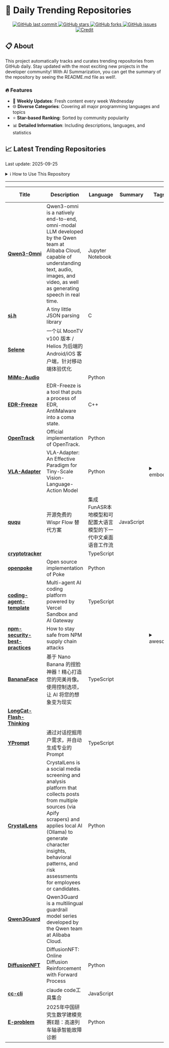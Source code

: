 # 🌟 Daily Trending Repositories

<div align="center">
<a href="https://github.com/marc-ko/daily-trending-repo/commits/main">
    <img src="https://img.shields.io/github/last-commit/marc-ko/daily-trending-repo" alt="GitHub last commit" />
</a>

<a href="https://github.com/marc-ko/daily-trending-repo/stargazers">
    <img src="https://img.shields.io/github/stars/marc-ko/daily-trending-repo" alt="GitHub stars" />
</a>
<a href="https://github.com/marc-ko/daily-trending-repo/network/members">
    <img src="https://img.shields.io/github/forks/marc-ko/daily-trending-repo" alt="GitHub forks" />
</a>
<a href="https://github.com/marc-ko/daily-trending-repo/issues">
    <img src="https://img.shields.io/github/issues/marc-ko/daily-trending-repo" alt="GitHub issues" />
</a>
<a alt="credit" href="https://github.com/zezhishao/DailyArXiv">
 <img src="https://img.shields.io/badge/credit%20-%20Idea%20From%20This%20Repo-blue" alt="Credit">
</a>
</div>

## 📋 About

This project automatically tracks and curates trending repositories from GitHub daily. Stay updated with the most exciting new projects in the developer community! With AI Summarization, you can get the summary of the repository by seeing the README.md file as well!.

### 🔥 Features

- 🔄 **Weekly Updates**: Fresh content every week Wednesday
- 🌐 **Diverse Categories**: Covering all major programming languages and topics
- ⭐ **Star-based Ranking**: Sorted by community popularity
- 📊 **Detailed Information**: Including descriptions, languages, and statistics

## 📈 Latest Trending Repositories

Last update: 2025-09-25

<details>
<summary>ℹ️ How to Use This Repository</summary>

1. **Star & Watch**: Click the 'Star' and 'Watch' buttons to receive weekly email notifications
2. **Browse**: Explore trending repositories organized by popularity
3. **Contribute**: Feel free to open issues or suggest improvements

</details>

---

| **Title** | **Description** | **Language** | **Summary** | **Tags** | **Stars Count** |
| --- | --- | --- | --- | --- | --- |
| **[Qwen3-Omni](https://github.com/QwenLM/Qwen3-Omni)** | Qwen3-omni is a natively end-to-end, omni-modal LLM developed by the Qwen team at Alibaba Cloud, capable of understanding text, audio, images, and video, as well as generating speech in real time. | Jupyter Notebook |  |  | 1918 |
| **[sj.h](https://github.com/rxi/sj.h)** | A tiny little JSON parsing library | C |  |  | 1094 |
| **[Selene](https://github.com/MoonTechLab/Selene)** | 一个以 MoonTV v100 版本 / Helios 为后端的 Android/iOS 客户端，针对移动端体验优化 |  |  |  | 847 |
| **[MiMo-Audio](https://github.com/XiaomiMiMo/MiMo-Audio)** |  | Python |  |  | 664 |
| **[EDR-Freeze](https://github.com/TwoSevenOneT/EDR-Freeze)** | EDR-Freeze is a tool that puts a process of EDR, AntiMalware into a coma state. | C++ |  |  | 454 |
| **[OpenTrack](https://github.com/GalaxyGeneralRobotics/OpenTrack)** | Official implementation of OpenTrack. | Python |  |  | 375 |
| **[VLA-Adapter](https://github.com/OpenHelix-Team/VLA-Adapter)** | VLA-Adapter: An Effective Paradigm for Tiny-Scale Vision-Language-Action Model | Python |  | <details><summary>embod...</summary><p>embodied-ai, robotics, vision-language-action-model</p></details> | 323 |
| **[ququ](https://github.com/yan5xu/ququ)** | 开源免费的 Wispr Flow 替代方案 | 集成FunASR本地模型和可配置大语言模型的下一代中文桌面语音工作流 | JavaScript |  | <details><summary>ai-te...</summary><p>ai-text-processing, chinese-speech-recognition, electron-app, funasr, local-processing, open-source, privacy-first, speech-to-text, voice-dictation, wispr-flow-alternative</p></details> | 281 |
| **[cryptotracker](https://github.com/0xcomp/cryptotracker)** |  | TypeScript |  |  | 280 |
| **[openpoke](https://github.com/shlokkhemani/openpoke)** | Open source implementation of Poke  | Python |  |  | 237 |
| **[coding-agent-template](https://github.com/vercel-labs/coding-agent-template)** | Multi-agent AI coding platform powered by Vercel Sandbox and AI Gateway | TypeScript |  |  | 224 |
| **[npm-security-best-practices](https://github.com/bodadotsh/npm-security-best-practices)** | How to stay safe from NPM supply chain attacks |  |  | <details><summary>aweso...</summary><p>awesome, deno, javascript, list, nodejs, npm, pnpm, security, yarn</p></details> | 224 |
| **[BananaFace](https://github.com/ZHO-ZHO-ZHO/BananaFace)** | 基于 Nano Banana 的捏脸神器！精心打造您的完美肖像。使用控制选项，让 AI 将您的想象变为现实 | TypeScript |  |  | 196 |
| **[LongCat-Flash-Thinking](https://github.com/meituan-longcat/LongCat-Flash-Thinking)** |  |  |  |  | 168 |
| **[YPrompt](https://github.com/fish2018/YPrompt)** | 通过对话挖掘用户需求，并自动生成专业的Prompt | TypeScript |  |  | 160 |
| **[CrystalLens](https://github.com/SecFathy/CrystalLens)** | CrystalLens is a social media screening and analysis platform that collects posts from multiple sources (via Apify scrapers) and applies local AI (Ollama) to generate character insights, behavioral patterns, and risk assessments for employees or candidates. | Python |  |  | 159 |
| **[Qwen3Guard](https://github.com/QwenLM/Qwen3Guard)** | Qwen3Guard is a multilingual guardrail model series developed by the Qwen team at Alibaba Cloud. |  |  |  | 135 |
| **[DiffusionNFT](https://github.com/NVlabs/DiffusionNFT)** | DiffusionNFT: Online Diffusion Reinforcement with Forward Process | Python |  |  | 130 |
| **[cc-cli](https://github.com/cjh-store/cc-cli)** | claude code工具集合 | JavaScript |  |  | 129 |
| **[E-problem](https://github.com/xiyuhang2003/E-problem)** | 2025年中国研究生数学建模竞赛E题：高速列车轴承智能故障诊断 | Python |  |  | 126 |

